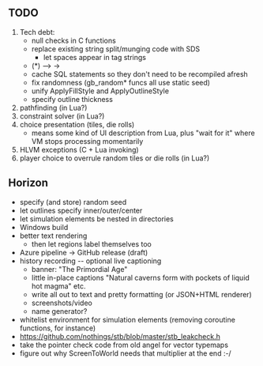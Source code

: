 ## TODO
1. Tech debt: 
    - null checks in C functions
    - replace existing string split/munging code with SDS
        - let spaces appear in tag strings 
    - (*) --> ->
    - cache SQL statements so they don't need to be recompiled afresh
    - fix randomness (gb_random* funcs all use static seed)
    - unify ApplyFillStyle and ApplyOutlineStyle
    - specify outline thickness
2. pathfinding (in Lua?)
3. constraint solver (in Lua?)
4. choice presentation (tiles, die rolls)
    - means some kind of UI description from Lua, plus "wait for it" where VM stops processing momentarily
5. HLVM exceptions (C + Lua invoking)
6. player choice to overrule random tiles or die rolls (in Lua?)

## Horizon
* specify (and store) random seed
* let outlines specify inner/outer/center
* let simulation elements be nested in directories
* Windows build
* better text rendering
    - then let regions label themselves too
* Azure pipeline -> GitHub release (draft)
* history recording -- optional live captioning
    - banner: "The Primordial Age"
    - little in-place captions "Natural caverns form with pockets of liquid hot magma" etc.
    - write all out to text and pretty formatting (or JSON+HTML renderer)
    - screenshots/video
    - name generator?
* whitelist environment for simulation elements (removing coroutine functions, for instance)
* https://github.com/nothings/stb/blob/master/stb_leakcheck.h
* take the pointer check code from old angel for vector typemaps
* figure out why ScreenToWorld needs that multiplier at the end :-/ 
